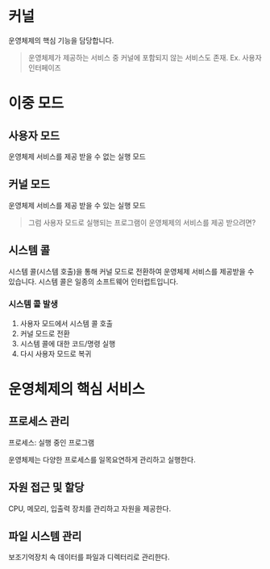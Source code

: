 # 커널
운영체제의 핵심 기능을 담당합니다.

> 운영체제가 제공하는 서비스 중 커널에 포함되지 않는 서비스도 존재. 
Ex. 사용자 인터페이즈

# 이중 모드
## 사용자 모드
운영체제 서비스를 제공 받을 수 없는 실행 모드

## 커널 모드
운영체제 서비스를 제공 받을 수 있는 실행 모드

> 그럼 사용자 모드로 실행되는 프로그램이 운영체제의 서비스를 제공 받으려면?

## 시스템 콜
시스템 콜(시스템 호출)을 통해 커널 모드로 전환하여 운영체제 서비스를 제공받을 수 있습니다. 시스템 콜은 일종의 소프트웨어 인터럽트입니다.

### 시스템 콜 발생
1. 사용자 모드에서 시스템 콜 호출
2. 커널 모드로 전환
3. 시스템 콜에 대한 코드/명령 실행
4. 다시 사용자 모드로 복귀

# 운영체제의 핵심 서비스
## 프로세스 관리
프로세스: 실행 중인 프로그램

운영체제는 다양한 프로세스를 일목요연하게 관리하고 실행한다.

## 자원 접근 및 할당
CPU, 메모리, 입출력 장치를 관리하고 자원을 제공한다.


## 파일 시스템 관리
보조기억장치 속 데이터를 파일과 디렉터리로 관리한다.